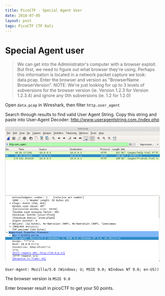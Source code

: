 ```yaml
---
title: PicoCTF - Special Agent User
date: 2018-07-05
layout: post
tags: PicoCTF CTF Kali
---
```


# Special Agent user

> We can get into the Administrator's computer with a browser exploit. But first, we need to figure out what browser they're using. Perhaps this information is located in a network packet capture we took: data.pcap. Enter the browser and version as "BrowserName BrowserVersion". NOTE: We're just looking for up to 3 levels of subversions for the browser version (ie. Version 1.2.3 for Version 1.2.3.4) and ignore any 0th subversions (ie. 1.2 for 1.2.0)

Open `data.pcap` in Wireshark, then filter `http.user_agent`

Search through results to find valid User Agent String.  Copy this string and paste into User-Agent Decoder:
    http://www.useragentstring.com./index.php


![Image](./../assets/img/2018-07-05-PicoCTF-Special-Agent-User01.png)

`User-Agent: Mozilla/5.0 (Windows; U; MSIE 9.0; WIndows NT 9.0; en-US))`

The browser version is `MSIE 9.0`

Enter browser result in picoCTF to get your 50 points.
